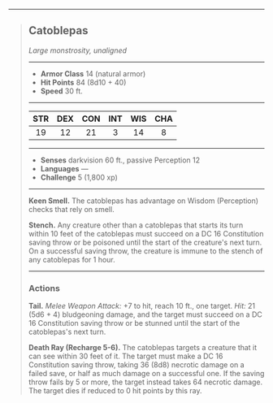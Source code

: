 ***
> ## Catoblepas
> *Large monstrosity, unaligned*
> 
> ***
> 
> - **Armor Class** 14 (natural armor)
> - **Hit Points** 84 (8d10 + 40)
> - **Speed** 30 ft.
> 
> ***
> 
> |STR|DEX|CON|INT|WIS|CHA|
> |:---:|:---:|:---:|:---:|:---:|:---:|
> |19|12|21|3|14|8|
> 
> ***
> 
> - **Senses** darkvision 60 ft., passive Perception 12
> - **Languages** —
> - **Challenge** 5 (1,800 xp)
> 
> ***
> 
> **Keen Smell.** The catoblepas has advantage on Wisdom (Perception) checks that rely on smell.
> 
> **Stench.** Any creature other than a catoblepas that starts its turn within 10 feet of the catoblepas must succeed on a DC 16 Constitution saving throw or be poisoned until the start of the creature's next turn. On a successful saving throw, the creature is immune to the stench of any catoblepas for 1 hour.
> 
> ***
> 
> ### Actions
> **Tail.** *Melee Weapon Attack:* +7 to hit, reach 10 ft., one target. *Hit:* 21 (5d6 + 4) bludgeoning damage, and the target must succeed on a DC 16 Constitution saving throw or be stunned until the start of the catoblepas's next turn.
> 
> **Death Ray (Recharge 5-6).** The catoblepas targets a creature that it can see within 30 feet of it. The target must make a DC 16 Constitution saving throw, taking 36 (8d8) necrotic damage on a failed save, or half as much damage on a successful one. If the saving throw fails by 5 or more, the target instead takes 64 necrotic damage. The target dies if reduced to 0 hit points by this ray.
